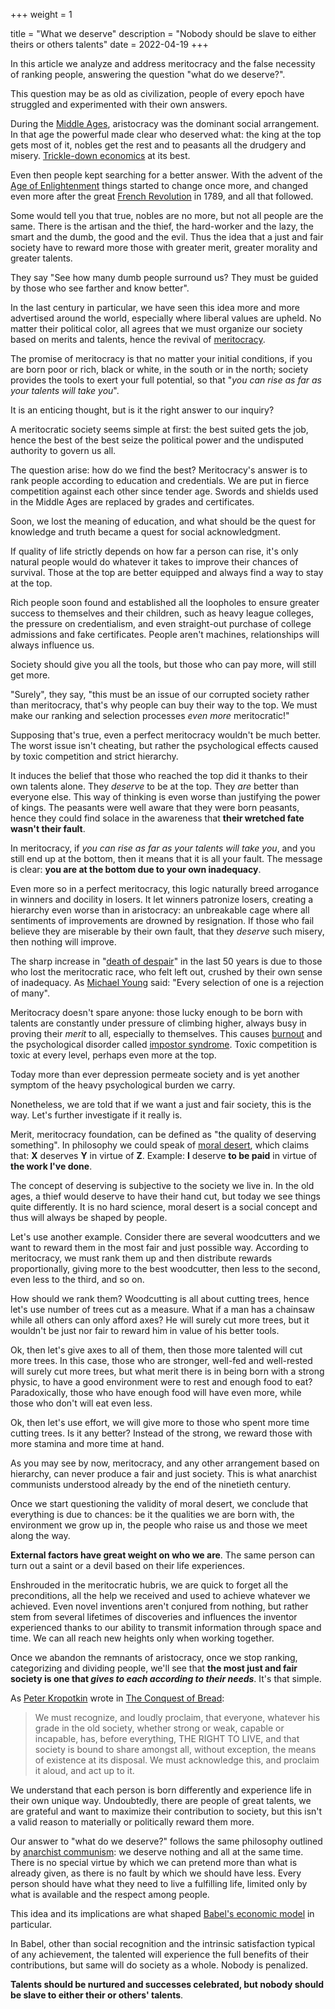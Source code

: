 +++
weight = 1

title = "What we deserve"
description = "Nobody should be slave to either theirs or others talents"
date = 2022-04-19
+++

In this article we analyze and address meritocracy and the false necessity of ranking people, answering the question "what do we deserve?".

This question may be as old as civilization, people of every epoch have struggled and experimented with their own answers.

During the [Middle Ages](https://en.wikipedia.org/wiki/Middle_Ages), aristocracy was the dominant social arrangement. In that age the powerful made clear who deserved what: the king at the top gets most of it, nobles get the rest and to peasants all the drudgery and misery. [Trickle-down economics](https://en.wikipedia.org/wiki/Trickle-down_economics) at its best.

Even then people kept searching for a better answer. With the advent of the [Age of Enlightenment](https://en.wikipedia.org/wiki/Age_of_Enlightenment) things started to change once more, and changed even more after the great [French Revolution](https://en.wikipedia.org/wiki/French_Revolution) in 1789, and all that followed.

Some would tell you that true, nobles are no more, but not all people are the same. There is the artisan and the thief, the hard-worker and the lazy, the smart and the dumb, the good and the evil. Thus the idea that a just and fair society have to reward more those with greater merit, greater morality and greater talents.

They say "See how many dumb people surround us? They must be guided by those who see farther and know better".

In the last century in particular, we have seen this idea more and more advertised around the world, especially where liberal values are upheld. No matter their political color, all agrees that we must organize our society based on merits and talents, hence the revival of [meritocracy](https://en.wikipedia.org/wiki/Meritocracy).

The promise of meritocracy is that no matter your initial conditions, if you are born poor or rich, black or white, in the south or in the north; society provides the tools to exert your full potential, so that "*you can rise as far as your talents will take you*".

It is an enticing thought, but is it the right answer to our inquiry?

A meritocratic society seems simple at first: the best suited gets the job, hence the best of the best seize the political power and the undisputed authority to govern us all.

The question arise: how do we find the best? Meritocracy's answer is to rank people according to education and credentials. We are put in fierce competition against each other since tender age. Swords and shields used in the Middle Ages are replaced by grades and certificates.

Soon, we lost the meaning of education, and what should be the quest for knowledge and truth became a quest for social acknowledgment.

If quality of life strictly depends on how far a person can rise, it's only natural people would do whatever it takes to improve their chances of survival. Those at the top are better equipped and always find a way to stay at the top.

Rich people soon found and established all the loopholes to ensure greater success to themselves and their children, such as heavy league colleges, the pressure on credentialism, and even straight-out purchase of college admissions and fake certificates. People aren't machines, relationships will always influence us.

Society should give you all the tools, but those who can pay more, will still get more.

"Surely", they say, "this must be an issue of our corrupted society rather than meritocracy, that's why people can buy their way to the top. We must make our ranking and selection processes *even more* meritocratic!"

Supposing that's true, even a perfect meritocracy wouldn't be much better. The worst issue isn't cheating, but rather the psychological effects caused by toxic competition and strict hierarchy.

It induces the belief that those who reached the top did it thanks to their own talents alone. They *deserve* to be at the top. They *are* better than everyone else. This way of thinking is even worse than justifying the power of kings. The peasants were well aware that they were born peasants, hence they could find solace in the awareness that **their wretched fate wasn't their fault**.

In meritocracy, if *you can rise as far as your talents will take you*, and you still end up at the bottom, then it means that it is all your fault. The message is clear: **you are at the bottom due to your own inadequacy**.

Even more so in a perfect meritocracy, this logic naturally breed arrogance in winners and docility in losers. It let winners patronize losers, creating a hierarchy even worse than in aristocracy: an unbreakable cage where all sentiments of improvements are drowned by resignation. If those who fail believe they are miserable by their own fault, that they *deserve* such misery, then nothing will improve.

The sharp increase in "[death of despair](https://en.wikipedia.org/wiki/Diseases_of_despair)" in the last 50 years is due to those who lost the meritocratic race, who felt left out, crushed by their own sense of inadequacy. As [Michael Young](https://en.wikipedia.org/wiki/Michael_Young) said: "Every selection of one is a rejection of many".

Meritocracy doesn't spare anyone: those lucky enough to be born with talents are constantly under pressure of climbing higher, always busy in proving their *merit* to all, especially to themselves. This causes [burnout](https://en.wikipedia.org/wiki/Occupational_burnout) and the psychological disorder called [impostor syndrome](https://en.wikipedia.org/wiki/Impostor_syndrome). Toxic competition is toxic at every level, perhaps even more at the top.

Today more than ever depression permeate society and is yet another symptom of the heavy psychological burden we carry.

Nonetheless, we are told that if we want a just and fair society, this is the way. Let's further investigate if it really is.

Merit, meritocracy foundation, can be defined as "the quality of deserving something". In philosophy we could speak of [moral desert](https://en.wikipedia.org/wiki/Desert_%28philosophy%29), which claims that: **X** deserves **Y** in virtue of **Z**. Example: **I** deserve **to be paid** in virtue of **the work I've done**.

The concept of deserving is subjective to the society we live in. In the old ages, a thief would deserve to have their hand cut, but today we see things quite differently. It is no hard science, moral desert is a social concept and thus will always be shaped by people.

Let's use another example. Consider there are several woodcutters and we want to reward them in the most fair and just possible way. According to meritocracy, we must rank them up and then distribute rewards proportionally, giving more to the best woodcutter, then less to the second, even less to the third, and so on.

How should we rank them? Woodcutting is all about cutting trees, hence let's use number of trees cut as a measure. What if a man has a chainsaw while all others can only afford axes? He will surely cut more trees, but it wouldn't be just nor fair to reward him in value of his better tools.

Ok, then let's give axes to all of them, then those more talented will cut more trees. In this case, those who are stronger, well-fed and well-rested will surely cut more trees, but what merit there is in being born with a strong physic, to have a good environment were to rest and enough food to eat? Paradoxically, those who have enough food will have even more, while those who don't will eat even less.

Ok, then let's use effort, we will give more to those who spent more time cutting trees. Is it any better? Instead of the strong, we reward those with more stamina and more time at hand.

As you may see by now, meritocracy, and any other arrangement based on hierarchy, can never produce a fair and just society. This is what anarchist communists understood already by the end of the ninetieth century.

Once we start questioning the validity of moral desert, we conclude that everything is due to chances: be it the qualities we are born with, the environment we grow up in, the people who raise us and those we meet along the way.

**External factors have great weight on who we are**. The same person can turn out a saint or a devil based on their life experiences.

Enshrouded in the meritocratic hubris, we are quick to forget all the preconditions, all the help we received and used to achieve whatever we achieved. Even novel inventions aren't conjured from nothing, but rather stem from several lifetimes of discoveries and influences the inventor experienced thanks to our ability to transmit information through space and time. We can all reach new heights only when working together.

Once we abandon the remnants of aristocracy, once we stop ranking, categorizing and dividing people, we'll see that **the most just and fair society is one that *gives to each according to their needs***. It's that simple.

As [Peter Kropotkin](https://en.wikipedia.org/wiki/Peter_Kropotkin) wrote in [The Conquest of Bread](https://theanarchistlibrary.org/library/petr-kropotkin-the-conquest-of-bread):

> We must recognize, and loudly proclaim, that everyone, whatever his grade in the old society, whether strong or weak, capable or incapable, has, before everything, THE RIGHT TO LIVE, and that society is bound to share amongst all, without exception, the means of existence at its disposal. We must acknowledge this, and proclaim it aloud, and act up to it.

We understand that each person is born differently and experience life in their own unique way. Undoubtedly, there are people of great talents, we are grateful and want to maximize their contribution to society, but this isn't a valid reason to materially or politically reward them more.

Our answer to "what do we deserve?" follows the same philosophy outlined by [anarchist communism](https://en.wikipedia.org/wiki/Anarcho-communism): we deserve nothing and all at the same time. There is no special virtue by which we can pretend more than what is already given, as there is no fault by which we should have less. Every person should have what they need to live a fulfilling life, limited only by what is available and the respect among people.

This idea and its implications are what shaped [Babel's economic model](@/blog/in-depth-economy/index.md) in particular.

In Babel, other than social recognition and the intrinsic satisfaction typical of any achievement, the talented will experience the full benefits of their contributions, but same will do society as a whole. Nobody is penalized.

**Talents should be nurtured and successes celebrated, but nobody should be slave to either their or others' talents**.
